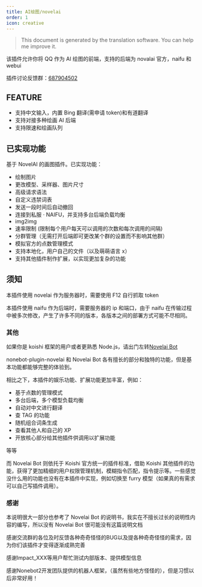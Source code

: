 ```yaml
---
title: AI绘图/novelai
order: 1
icon: creative
---
```

> This document is generated by the translation software. You can help me improve it.

该插件允许你将 QQ 作为 AI 绘图的前端，支持的后端为 novalai 官方，naifu 和 webui

插件讨论反馈群：[687904502](https://jq.qq.com/?_wv=1027&k=3iIEAVBN)

## FEATURE

- 支持中文输入，内置 Bing 翻译(需申请 token)和有道翻译
- 支持对接多种绘画 AI 后端
- 支持限速和绘画队列

## 已实现功能

基于 NovelAI 的画图插件。已实现功能：

- 绘制图片
- 更改模型、采样器、图片尺寸
- 高级请求语法
- 自定义违禁词表
- 发送一段时间后自动撤回
- 连接到私服 · NAIFU，并支持多台后端负载均衡
- img2img
- 速率限制 (限制每个用户每天可以调用的次数和每次调用的间隔)
- 分群管理（无需打开后端即可更改某个群的设置而不影响其他群）
- 模拟官方的点数管理模式
- 支持本地化，用户自己的文件（以及萌萌语言 x）
- 支持其他插件制作扩展，以实现更加复杂的功能

## 须知

本插件使用 novelai 作为服务器时，需要使用 F12 自行抓取 token

本插件使用 naifu 作为后端时，需要服务器的 ip 和端口，由于 naifu 在传输过程中被多次修改，产生了许多不同的版本，各版本之间的部署方式可能不尽相同。

### 其他

如果你是 koishi 框架的用户或者更熟悉 Node.js，请出门左转[Novelai Bot](https://bot.novelai.dev/)

nonebot-plugin-novelai 和 Novelai Bot 各有擅长的部分和独特的功能，但是基本功能都能够完整的体验到。

相比之下，本插件的娱乐功能、扩展功能更加丰富，例如：

- 基于点数的管理模式
- 多台后端，多个模型负载均衡
- 自动对中文进行翻译
- 查 TAG 的功能
- 随机组合词条生成
- 查看其他人和自己的 XP
- 开放核心部分给其他插件供调用以扩展功能

等等

而 Novelai Bot 则依托于 Koishi 官方统一的插件标准，借助 Koishi 其他插件的功能，获得了更加精细的用户权限管理机制，模糊指令匹配，指令提示等。一些感觉没什么用的功能也没有在本插件中实现，例如切换至 furry 模型（如果真的有需求可以自己写插件调用）。

### 感谢

本说明很大一部分也参考了 Novelai Bot 的说明书，我实在不擅长过长的说明性内容的编写，所以没有 Novelai Bot 很可能没有这篇说明文档

感谢交流群的各位及时反馈各种奇奇怪怪的BUG以及提各种奇奇怪怪的需求，因为你们该插件才变得逐渐成熟完善

感谢Impact_XXX等用户帮忙测试内部版本、提供模型信息

感谢Nonebot2开发团队提供的机器人框架，（虽然有些地方怪怪的），但是习惯以后非常好用！